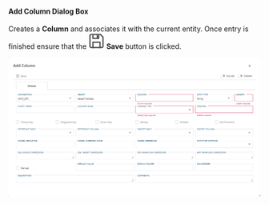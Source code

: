 #### Add Column Dialog Box  

Creates a **Column** and associates it with the current entity.  Once entry is finished ensure that the <img class="icon-inline" src="images/svg-icons/save.svg" /> **Save** button is clicked.

<img
    src="images/bimlflex-app-dialog-add-column.png"
    class="border-image"
    title="Add Column Dialog Box"
/>
